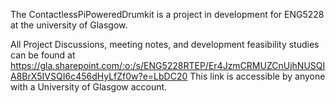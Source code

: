 The ContactlessPiPoweredDrumkit is a project in development for ENG5228 at the university of Glasgow.

All Project Discussions, meeting notes, and development feasibility studies can be found at https://gla.sharepoint.com/:o:/s/ENG5228RTEP/Er4JzmCRMUZCnUjhNUSQIA8BrX5IVSQI6c456dHyLfZf0w?e=LbDC20
This link is accessible by anyone with a University of Glasgow account.
